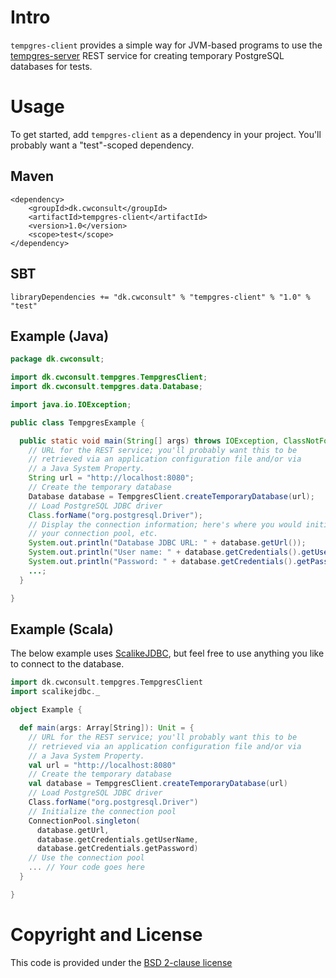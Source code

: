 # Intro

`tempgres-client` provides a simple way for JVM-based programs to use
the
[tempgres-server](https://github.com/ClockworkConsulting/tempgres-server)
REST service for creating temporary PostgreSQL databases for tests.

# Usage

To get started, add `tempgres-client` as a dependency in your
project. You'll probably want a "test"-scoped dependency.

## Maven

    <dependency>
        <groupId>dk.cwconsult</groupId>
        <artifactId>tempgres-client</artifactId>
        <version>1.0</version>
        <scope>test</scope>
    </dependency>

## SBT

    libraryDependencies += "dk.cwconsult" % "tempgres-client" % "1.0" % "test"

## Example (Java)

```java
package dk.cwconsult;

import dk.cwconsult.tempgres.TempgresClient;
import dk.cwconsult.tempgres.data.Database;

import java.io.IOException;

public class TempgresExample {

  public static void main(String[] args) throws IOException, ClassNotFoundException {
    // URL for the REST service; you'll probably want this to be
    // retrieved via an application configuration file and/or via
    // a Java System Property.
    String url = "http://localhost:8080";
    // Create the temporary database
    Database database = TempgresClient.createTemporaryDatabase(url);
    // Load PostgreSQL JDBC driver
    Class.forName("org.postgresql.Driver");
    // Display the connection information; here's where you would initialize
    // your connection pool, etc.
    System.out.println("Database JDBC URL: " + database.getUrl());
    System.out.println("User name: " + database.getCredentials().getUserName());
    System.out.println("Password: " + database.getCredentials().getPassword());
    ...;
  }

}
```

## Example (Scala)

The below example uses [ScalikeJDBC](http://scalikejdbc.org), but feel
free to use anything you like to connect to the database.

```scala
import dk.cwconsult.tempgres.TempgresClient
import scalikejdbc._

object Example {

  def main(args: Array[String]): Unit = {
    // URL for the REST service; you'll probably want this to be
    // retrieved via an application configuration file and/or via
    // a Java System Property.
    val url = "http://localhost:8080"
    // Create the temporary database
    val database = TempgresClient.createTemporaryDatabase(url)
    // Load PostgreSQL JDBC driver
    Class.forName("org.postgresql.Driver")
    // Initialize the connection pool
    ConnectionPool.singleton(
      database.getUrl,
      database.getCredentials.getUserName,
      database.getCredentials.getPassword)
    // Use the connection pool
    ... // Your code goes here
  }

}
```

# Copyright and License

This code is provided under the [BSD 2-clause license](https://github.com/ClockworkConsulting/tempgres-client/blob/master/LICENSE)
